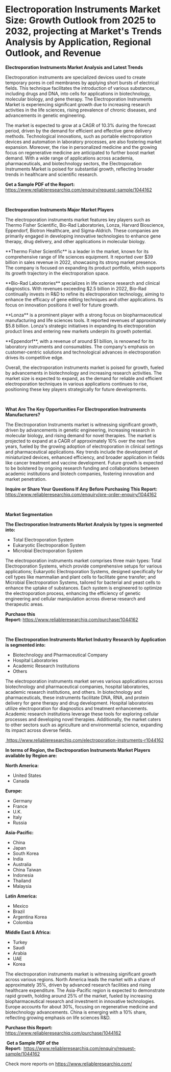 <p><h1>Electroporation Instruments Market Size: Growth Outlook from 2025 to 2032, projecting at Market's Trends Analysis by Application, Regional Outlook, and Revenue</h1></p><p><strong>Electroporation Instruments Market Analysis and Latest Trends</strong></p>
<p><p>Electroporation instruments are specialized devices used to create temporary pores in cell membranes by applying short bursts of electrical fields. This technique facilitates the introduction of various substances, including drugs and DNA, into cells for applications in biotechnology, molecular biology, and gene therapy. The Electroporation Instruments Market is experiencing significant growth due to increasing research activities in the life sciences, rising prevalence of chronic diseases, and advancements in genetic engineering.</p><p>The market is expected to grow at a CAGR of 10.3% during the forecast period, driven by the demand for efficient and effective gene delivery methods. Technological innovations, such as portable electroporation devices and automation in laboratory processes, are also fostering market expansion. Moreover, the rise in personalized medicine and the growing focus on regenerative medicine are anticipated to further boost market demand. With a wide range of applications across academia, pharmaceuticals, and biotechnology sectors, the Electroporation Instruments Market is poised for substantial growth, reflecting broader trends in healthcare and scientific research.</p></p>
<p><strong>Get a Sample PDF of the Report:&nbsp;</strong> <a href="https://www.reliableresearchiq.com/enquiry/request-sample/1044162?utm_campaign=2144&utm_medium=2&utm_source=Github&utm_content=ia&utm_term=16022025&utm_id=electroporation-instruments">https://www.reliableresearchiq.com/enquiry/request-sample/1044162</a></p>
<p>&nbsp;</p>
<p><strong>Electroporation Instruments Major Market Players</strong></p>
<p><p>The electroporation instruments market features key players such as Thermo Fisher Scientific, Bio-Rad Laboratories, Lonza, Harvard Bioscience, Eppendorf, Biotron Healthcare, and Sigma-Aldrich. These companies are primarily engaged in developing innovative technologies to enhance gene therapy, drug delivery, and other applications in molecular biology.</p><p>**Thermo Fisher Scientific** is a leader in the market, known for its comprehensive range of life sciences equipment. It reported over $39 billion in sales revenue in 2022, showcasing its strong market presence. The company is focused on expanding its product portfolio, which supports its growth trajectory in the electroporation space.</p><p>**Bio-Rad Laboratories** specializes in life science research and clinical diagnostics. With revenues exceeding $2.5 billion in 2022, Bio-Rad continually invests in R&D to refine its electroporation technology, aiming to enhance the efficacy of gene editing techniques and other applications. Its focus on innovation positions it well for future growth.</p><p>**Lonza** is a prominent player with a strong focus on biopharmaceutical manufacturing and life sciences tools. It reported revenues of approximately $5.8 billion. Lonza's strategic initiatives in expanding its electroporation product lines and entering new markets underpin its growth potential.</p><p>**Eppendorf**, with a revenue of around $1 billion, is renowned for its laboratory instruments and consumables. The company's emphasis on customer-centric solutions and technological advances in electroporation drives its competitive edge.</p><p>Overall, the electroporation instruments market is poised for growth, fueled by advancements in biotechnology and increasing research activities. The market size is expected to expand, as the demand for reliable and efficient electroporation techniques in various applications continues to rise, positioning these key players strategically for future developments.</p></p>
<p>&nbsp;</p>
<p><strong>What Are The Key Opportunities For Electroporation Instruments Manufacturers?</strong></p>
<p><p>The Electroporation Instruments market is witnessing significant growth, driven by advancements in genetic engineering, increasing research in molecular biology, and rising demand for novel therapies. The market is projected to expand at a CAGR of approximately 10% over the next five years, fueled by the growing adoption of electroporation in clinical settings and pharmaceutical applications. Key trends include the development of miniaturized devices, enhanced efficiency, and broader application in fields like cancer treatment and vaccine development. Future growth is expected to be bolstered by ongoing research funding and collaborations between academic institutions and biotech companies, fostering innovation and market penetration.</p></p>
<p><strong>Inquire or Share Your Questions If Any Before Purchasing This Report:</strong> <a href="https://www.reliableresearchiq.com/enquiry/pre-order-enquiry/1044162?utm_campaign=2144&utm_medium=2&utm_source=Github&utm_content=ia&utm_term=16022025&utm_id=electroporation-instruments">https://www.reliableresearchiq.com/enquiry/pre-order-enquiry/1044162</a></p>
<p>&nbsp;</p>
<p><strong>Market Segmentation</strong></p>
<p><strong>The Electroporation Instruments Market Analysis by types is segmented into:</strong></p>
<p><ul><li>Total Electroporation System</li><li>Eukaryotic Electroporation System</li><li>Microbial Electroporation System</li></ul></p>
<p><p>The electroporation instruments market comprises three main types: Total Electroporation Systems, which provide comprehensive setups for various applications; Eukaryotic Electroporation Systems, designed specifically for cell types like mammalian and plant cells to facilitate gene transfer; and Microbial Electroporation Systems, tailored for bacterial and yeast cells to enhance the uptake of substances. Each system is engineered to optimize the electroporation process, enhancing the efficiency of genetic engineering and cellular manipulation across diverse research and therapeutic areas.</p></p>
<p><strong>Purchase this Report:&nbsp;</strong><a href="https://www.reliableresearchiq.com/purchase/1044162?utm_campaign=2144&utm_medium=2&utm_source=Github&utm_content=ia&utm_term=16022025&utm_id=electroporation-instruments">https://www.reliableresearchiq.com/purchase/1044162</a></p>
<p>&nbsp;</p>
<p><strong>The Electroporation Instruments Market Industry Research by Application is segmented into:</strong></p>
<p><ul><li>Biotechnology and Pharmaceutical Company</li><li>Hospital Laboratories</li><li>Academic Research Institutions</li><li>Others</li></ul></p>
<p><p>The electroporation instruments market serves various applications across biotechnology and pharmaceutical companies, hospital laboratories, academic research institutions, and others. In biotechnology and pharmaceuticals, these instruments facilitate DNA, RNA, and protein delivery for gene therapy and drug development. Hospital laboratories utilize electroporation for diagnostics and treatment enhancements. Academic research institutions leverage these tools for exploring cellular processes and developing novel therapies. Additionally, the market caters to other sectors such as agriculture and environmental science, expanding its impact across diverse fields.</p></p>
<p><a href="https://www.reliableresearchiq.com/electroporation-instruments-r1044162?utm_campaign=2144&utm_medium=2&utm_source=Github&utm_content=ia&utm_term=16022025&utm_id=electroporation-instruments">&nbsp;https://www.reliableresearchiq.com/electroporation-instruments-r1044162</a></p>
<p><strong>In terms of Region, the Electroporation Instruments Market Players available by Region are:</strong></p>
<p>
    <p> <strong> North America: </strong>
        <ul>
            <li>United States</li>
            <li>Canada</li>
        </ul>
        </p> 
    <p> <strong> Europe: </strong>
        <ul>
            <li>Germany</li>
            <li>France</li>
            <li>U.K.</li>
            <li>Italy</li>
            <li>Russia</li>
        </ul>
        </p> 
    <p> <strong> Asia-Pacific: </strong>
        <ul>
            <li>China</li>
            <li>Japan</li>
            <li>South Korea</li>
            <li>India</li>
            <li>Australia</li>
            <li>China Taiwan</li>
            <li>Indonesia</li>
            <li>Thailand</li>
            <li>Malaysia</li>
        </ul>
        </p> 
    <p> <strong> Latin America: </strong>
        <ul>
            <li>Mexico</li>
            <li>Brazil</li>
            <li>Argentina Korea</li>
            <li>Colombia</li>
        </ul>
        </p> 
    <p> <strong> Middle East & Africa: </strong>
        <ul>
            <li>Turkey</li>
            <li>Saudi</li>
            <li>Arabia</li>
            <li>UAE</li>
            <li>Korea</li>
        </ul>
    </p>
    </p>
<p><p>The electroporation instruments market is witnessing significant growth across various regions. North America leads the market with a share of approximately 35%, driven by advanced research facilities and rising healthcare expenditure. The Asia-Pacific region is expected to demonstrate rapid growth, holding around 25% of the market, fueled by increasing biopharmaceutical research and investment in innovative technologies. Europe accounts for about 30%, focusing on regenerative medicine and biotechnology advancements. China is emerging with a 10% share, reflecting growing emphasis on life sciences R&D.</p></p>
<p><strong>Purchase this Report: </strong><a href="https://www.reliableresearchiq.com/purchase/1044162?utm_campaign=2144&utm_medium=2&utm_source=Github&utm_content=ia&utm_term=16022025&utm_id=electroporation-instruments">https://www.reliableresearchiq.com/purchase/1044162</a></p>
<p>&nbsp;<strong>Get a Sample PDF of the Report:&nbsp;&nbsp;</strong><a href="https://www.reliableresearchiq.com/enquiry/request-sample/1044162?utm_campaign=2144&utm_medium=2&utm_source=Github&utm_content=ia&utm_term=16022025&utm_id=electroporation-instruments">https://www.reliableresearchiq.com/enquiry/request-sample/1044162</a></p>
<p><strong></strong></p>
<p>Check more reports on <a href="https://www.reliableresearchiq.com/?utm_campaign=2144&utm_medium=2&utm_source=Github&utm_content=ia&utm_term=16022025&utm_id=electroporation-instruments">https://www.reliableresearchiq.com/</a></p>